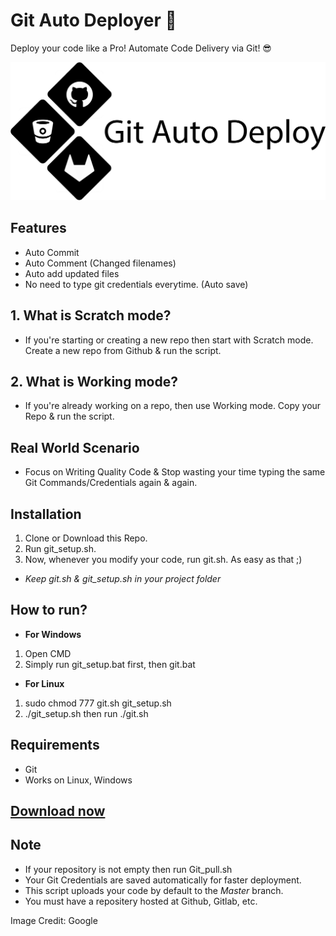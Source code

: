 # Git Auto Deployer 🚀
Deploy your code like a Pro! Automate Code Delivery via Git! 😎

<img src="assets/gitautodeploy.png">

## Features
- Auto Commit
- Auto Comment (Changed filenames)
- Auto add updated files
- No need to type git credentials everytime. (Auto save)

## 1. What is Scratch mode?
- If you're starting or creating a new repo then start with Scratch mode. Create a new repo from Github & run the script.

## 2. What is Working mode?
- If you're already working on a repo, then use Working mode. Copy your Repo & run the script.

## Real World Scenario
- Focus on Writing Quality Code & Stop wasting your time typing the same Git Commands/Credentials again & again.

## Installation
1. Clone or Download this Repo.
2. Run git_setup.sh.
3. Now, whenever you modify your code, run git.sh. As easy as that ;)
- *Keep git.sh & git_setup.sh in your project folder*

## How to run?
- **For Windows**
1. Open CMD
2. Simply run git_setup.bat first, then git.bat

- **For Linux**
1. sudo chmod 777 git.sh git_setup.sh
2. ./git_setup.sh then run ./git.sh

## Requirements
- Git 
- Works on Linux, Windows

## [Download now](https://github.com/Priyank-Vaghela/Git-Auto-Deployer)

## Note
- If your repository is not empty then run Git_pull.sh
- Your Git Credentials are saved automatically for faster deployment.
- This script uploads your code by default to the *Master* branch.
- You must have a repositery hosted at Github, Gitlab, etc.

Image Credit: Google
